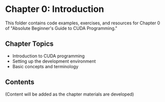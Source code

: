# Chapter 0: Introduction

This folder contains code examples, exercises, and resources for Chapter 0 of "Absolute Beginner's Guide to CUDA Programming."

## Chapter Topics
- Introduction to CUDA programming
- Setting up the development environment
- Basic concepts and terminology

## Contents
(Content will be added as the chapter materials are developed)
